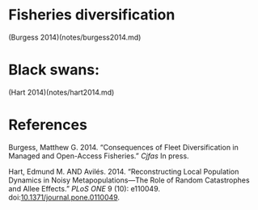 # Fisheries diversification

(Burgess 2014)(notes/burgess2014.md)

# Black swans:

(Hart 2014)(notes/hart2014.md)

# References

Burgess, Matthew G. 2014. “Consequences of Fleet Diversification in Managed and Open-Access Fisheries.” *Cjfas* In press.

Hart, Edmund M. AND Avil<span>é</span>s. 2014. “Reconstructing Local Population Dynamics in Noisy Metapopulations—The Role of Random Catastrophes and Allee Effects.” *PLoS ONE* 9 (10): e110049. doi:[10.1371/journal.pone.0110049](http://dx.doi.org/10.1371/journal.pone.0110049).


